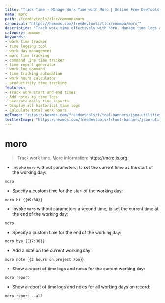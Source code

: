 ```yaml
---
title: "Track Time - Manage Work Time with Moro | Online Free DevTools by Hexmos"
name: moro
path: /freedevtools/tldr/common/moro
canonical: "https://hexmos.com/freedevtools/tldr/common/moro/"
description: "Track work time effectively with Moro. Manage time logs and notes effortlessly for improved productivity. Free online tool, no registration required."
category: common
keywords:
- work time tracker
- time logging tool
- work day management
- moro time tracking
- command line time tracker
- time report generator
- work log command
- time tracking automation
- work hours calculator
- productivity time tracking
features:
- Track work start and end times
- Add notes to time logs
- Generate daily time reports
- Display all historical time logs
- Calculate total work hours
ogImage: "https://hexmos.com/freedevtools/t/tool-banners/json-utilities-banner.png"
twitterImage: "https://hexmos.com/freedevtools/t/tool-banners/json-utilities-banner.png"
---
```


# moro

> Track work time.
> More information: <https://moro.js.org>.

- Invoke `moro` without parameters, to set the current time as the start of the working day:

`moro`

- Specify a custom time for the start of the working day:

`moro hi {{09:30}}`

- Invoke `moro` without parameters a second time, to set the current time at the end of the working day:

`moro`

- Specify a custom time for the end of the working day:

`moro bye {{17:30}}`

- Add a note on the current working day:

`moro note {{3 hours on project Foo}}`

- Show a report of time logs and notes for the current working day:

`moro report`

- Show a report of time logs and notes for all working days on record:

`moro report --all`
